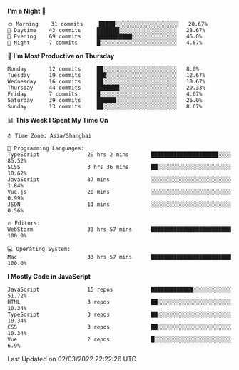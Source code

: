 <!--START_SECTION:waka-->
**I'm a Night 🦉** 

```text
🌞 Morning    31 commits     █████░░░░░░░░░░░░░░░░░░░░   20.67% 
🌆 Daytime    43 commits     ███████░░░░░░░░░░░░░░░░░░   28.67% 
🌃 Evening    69 commits     ███████████░░░░░░░░░░░░░░   46.0% 
🌙 Night      7 commits      █░░░░░░░░░░░░░░░░░░░░░░░░   4.67%

```
📅 **I'm Most Productive on Thursday** 

```text
Monday       12 commits     ██░░░░░░░░░░░░░░░░░░░░░░░   8.0% 
Tuesday      19 commits     ███░░░░░░░░░░░░░░░░░░░░░░   12.67% 
Wednesday    16 commits     ██░░░░░░░░░░░░░░░░░░░░░░░   10.67% 
Thursday     44 commits     ███████░░░░░░░░░░░░░░░░░░   29.33% 
Friday       7 commits      █░░░░░░░░░░░░░░░░░░░░░░░░   4.67% 
Saturday     39 commits     ██████░░░░░░░░░░░░░░░░░░░   26.0% 
Sunday       13 commits     ██░░░░░░░░░░░░░░░░░░░░░░░   8.67%

```


📊 **This Week I Spent My Time On** 

```text
⌚︎ Time Zone: Asia/Shanghai

💬 Programming Languages: 
TypeScript               29 hrs 2 mins       █████████████████████░░░░   85.52% 
SCSS                     3 hrs 36 mins       ██░░░░░░░░░░░░░░░░░░░░░░░   10.62% 
JavaScript               37 mins             ░░░░░░░░░░░░░░░░░░░░░░░░░   1.84% 
Vue.js                   20 mins             ░░░░░░░░░░░░░░░░░░░░░░░░░   0.99% 
JSON                     11 mins             ░░░░░░░░░░░░░░░░░░░░░░░░░   0.56%

🔥 Editors: 
WebStorm                 33 hrs 57 mins      █████████████████████████   100.0%

💻 Operating System: 
Mac                      33 hrs 57 mins      █████████████████████████   100.0%

```

**I Mostly Code in JavaScript** 

```text
JavaScript               15 repos            █████████████░░░░░░░░░░░░   51.72% 
HTML                     3 repos             ██░░░░░░░░░░░░░░░░░░░░░░░   10.34% 
TypeScript               3 repos             ██░░░░░░░░░░░░░░░░░░░░░░░   10.34% 
CSS                      3 repos             ██░░░░░░░░░░░░░░░░░░░░░░░   10.34% 
Vue                      2 repos             █░░░░░░░░░░░░░░░░░░░░░░░░   6.9%

```



 Last Updated on 02/03/2022 22:22:26 UTC
<!--END_SECTION:waka-->

<!--
**likaiqiang/likaiqiang** is a ✨ _special_ ✨ repository because its `README.md` (this file) appears on your GitHub profile.

Here are some ideas to get you started:

- 🔭 I’m currently working on ...
- 🌱 I’m currently learning ...
- 👯 I’m looking to collaborate on ...
- 🤔 I’m looking for help with ...
- 💬 Ask me about ...
- 📫 How to reach me: ...
- 😄 Pronouns: ...
- ⚡ Fun fact: ...
-->
